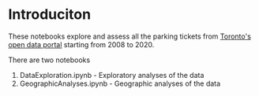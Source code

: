 # Introduciton

These notebooks explore and assess all the parking tickets from [Toronto's open data portal](http://open.toronto.ca) starting from 2008 to 2020.

There are two notebooks
1. DataExploration.ipynb - Exploratory analyses of the data
2. GeographicAnalyses.ipynb - Geographic analyses of the data
